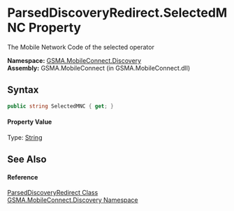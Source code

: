 ParsedDiscoveryRedirect.SelectedMNC Property
============================================
The Mobile Network Code of the selected operator

**Namespace:** [GSMA.MobileConnect.Discovery][1]  
**Assembly:** GSMA.MobileConnect (in GSMA.MobileConnect.dll)

Syntax
------

```csharp
public string SelectedMNC { get; }
```

#### Property Value
Type: [String][2]

See Also
--------

#### Reference
[ParsedDiscoveryRedirect Class][3]  
[GSMA.MobileConnect.Discovery Namespace][1]  

[1]: ../README.md
[2]: http://msdn.microsoft.com/en-us/library/s1wwdcbf
[3]: README.md
[4]: ../../_icons/Help.png